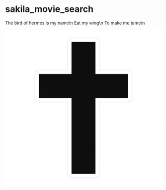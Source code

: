 # sakila_movie_search

The bird of hermes is my name\n
Eat my wing\n
To make me tame\n 

![kross](assets/kross.png)
